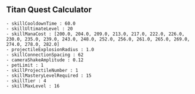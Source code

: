 ## Titan Quest Calculator

    - skillCooldownTime : 60.0
    - skillUltimateLevel : 20
    - skillManaCost : [200.0, 204.0, 209.0, 213.0, 217.0, 222.0, 226.0, 230.0, 235.0, 239.0, 243.0, 248.0, 252.0, 256.0, 261.0, 265.0, 269.0, 274.0, 278.0, 282.0]
    - projectileExplosionRadius : 1.0
    - skillConnectionSpacing : 62
    - cameraShakeAmplitude : 0.12
    - petLimit : 1
    - skillProjectileNumber : 1
    - skillMasteryLevelRequired : 15
    - skillTier : 4
    - skillMaxLevel : 16
